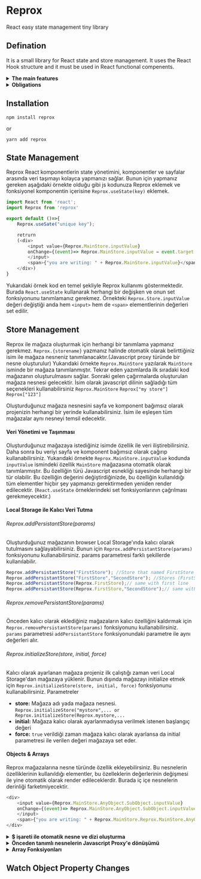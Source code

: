 # Reprox
React easy state management tiny library

## Defination

It is a small library for React state and store management. It uses the React Hook structure and it must be used in React functional compenents. 

<details>
<summary><strong>The main features</strong></summary>

* State management for functional components
* Easy data transfer between components and pages
* Two way binding *
* Watching changes on objects and arrays
* Binding objects

</details>

<details>
<summary><strong>Obligations</strong></summary>

* React version must be minimum 16.8.0 
* Functional compenent has to be used for state management
* Browser must support javascript proxies

</details>

## Installation
`npm install reprox`

or  

`yarn add reprox`

## State Management

Reprox React komponentlerin state yönetimini, komponentler ve sayfalar arasında veri taşımayı kolayca yapmanızı sağlar. Bunun için yapmanız gereken aşağıdaki örnekte olduğu gibi js kodunuza Reprox eklemek ve fonksiyonel komponentin içerisine `Reprox.useState(key)` eklemek.

```javascript
import React from 'react';
import Reprox from 'reprox'

export default ()=>{
    Reprox.useSate("unique key");

    retrurn
    (<div>
        <input value={Reprox.MainStore.inputValue} 
        onChange={(event)=> Reprox.MainStore.inputValue = event.target.value}>
        </input>
        <span>{"you are writing: " + Reprox.MainStore.inputValue}</span>
    </div>)
}
```

Yukarıdaki örnek kod en temel şekliyle Reprox kullanımı göstermektedir. Burada `React.useState` kullanarak herhangi bir değişken ve onun set fonksiyonunu tanımlamanız gerekmez. Örnekteki `Reprox.Store.inputValue` değeri değiştiği anda hem `<input>` hem de `<span>` elementlerinin değerleri set edilir. 

## Store Management

Reprox ile mağaza oluşturmak için herhangi bir tanımlama yapmanız gerekmez. `Reprox.{storename}` yazmanız halinde otomatik olarak belirttiğiniz isim ile mağaza nesneniz tanımlanacaktır.(Javascript proxy türünde bir nesne oluşturulur) Yukarıdaki örnekte `Reprox.MainStore` yazılarak `MainStore` isminde bir mağaza tanımlanmıştır. Tekrar eden yazımlarda ilk sıradaki kod mağazanın oluşturulmasını sağlar. Sonraki gelen çağırmalarda oluşturulan mağaza nesnesi gelecektir. İsim olarak javascript dilinin sağladığı tüm seçenekleri kullanabilirsiniz
`Reprox.MainStore`
`Reprox["my store"]`
`Reprox["123"]`

Oluşturduğunuz mağaza nesnesini sayfa ve komponent bağımsız olarak projenizin herhangi bir yerinde kullanabilirsiniz. İsim ile eşleşen tüm mağazalar aynı nesneyi temsil edecektir.

#### Veri Yönetimi ve Taşınması
Oluşturduğunuz mağazaya istediğiniz isimde özellik ile veri iliştirebilirsiniz. Daha sonra bu veriyi sayfa ve komponent bağımsız olarak çağırıp kullanabilirsiniz. Yukarıdaki örnekte `Reprox.MainStore.inputValue` kodunda `inputValue` ismindeki özellik `MainStore` mağazasına otomatik olarak tanımlanmıştır. Bu özelliğin türü Javascript esnekliği sayesinde herhangi bir tür olabilir. Bu özelliğin değerini değiştirdiğinizde, bu özelliğin kullanıldığı tüm elementler hiçbir şey yapmanızı gerektirmeden yeniden render edilecektir. (`React.useState` örneklerindeki set fonksiyonlarının çağrılması gerekmeyecektir.)

#### Local Storage ile Kalıcı Veri Tutma
###### Reprox.addPersistantStore(params)
Oluşturduğunuz mağazanın browser Local Storage'ında kalıcı olarak tutulmasını sağlayabilirsiniz. Bunun için `Reprox.addPersistantStore(params)` fonksiyonunu kullanabilirsiniz. params parametresi farklı şekillerde kullanılabilir.

```javascript
Reprox.addPersistantStore("FirstStore"); //Store that named FirstStore adding to local storage 
Reprox.addPersistantStore("FirstStore","SecondStore"); //Stores (FirstStore and SecondStore) adding to local storage
Reprox.addPersistantStore(Reprox.FirstStore);// same with first line
Reprox.addPersistantStore(Reprox.FirstStore,"SecondStore");// same with second line
````

###### Reprox.removePersistantStore(params)
Önceden kalıcı olarak eklediğiniz mağazaların kalıcı özelliğini kaldırmak için `Reprox.removePersistantStore(params)` fonksiyonunu kullanabilirsiniz. `params` parametresi  `addPersistantStore` fonksiyonundaki parametre ile aynı değerleri alır.

###### Reprox.initializeStore(store, initial, force)
Kalıcı olarak ayarlanan mağaza projeniz ilk çalıştığı zaman veri Local Storage'dan mağazaya yüklenir. Bunun dışında mağazayı initialize etmek için `Reprox.initializeStore(store, initial, force)` fonksiyonunu kullanabilirsiniz. Parametreler
* **store:** Mağaza adı yada mağaza nesnesi. `Reprox.initializeStore("mystore",... or Reprox.initializeStore(Reprox.mystore,...`
* **initial:**  Mağaza kalıcı olarak ayarlanmadıysa verilmek istenen başlangıç değeri
* **force:** `true` verildiği zaman mağaza kalıcı olarak ayarlansa da initial parametresi ile verilen değeri mağazaya set eder.

#### Objects & Arrays
Reprox mağazalarına nesne türünde özellik ekleyebilirsiniz. Bu nesnelerin özelliklerinin kullanıldığı elementler, bu özelleklerin değerlerinin değişmesi ile yine otomatik olarak render edileceklerdir. Burada iç içe nesnelerin derinliği farketmiyecektir. 
```javascript
<div>
    <input value={Reprox.MainStore.AnyObject.SubObject.inputValue} 
    onChange={(event)=> Reprox.MainStore.AnyObject.SubObject.inputValue = event.target.value}>
    </input>
    <span>{"you are writing: " + Reprox.MainStore.Reprox.MainStore.AnyObject.SubObject.inputValue}</span>
</div>
```    

<details>
<summary><strong>$ işareti ile otomatik nesne ve dizi oluşturma</strong></summary>

`Reprox.MainStore.AnyObject.SubObject` bu örnekte `AnyObject` özelliği tanımlanmadıysa bu kod hata dönecektir. Javascript bunun için `?` işareti ile hatasız ilerlemeyi sağlamaktadır. (`Reprox.MainStore.AnyObject?.SubObject`). Ancak `AnyObject` özelliğinin her zaman bir nesne dönmesini istiyorsanız Reprox size bir kolaylık sağlayacaktır. Mağazanızda ya da alt nesnelerde kesin tanımlı olmasını istediğiniz özelliklerin sonuna `$` işareti ekleyerek bunu sağlayabilirsiniz. 
```javascript
<div>
    <input value={Reprox.MainStore.AnyObject$.SubObject$.inputValue} 
    onChange={(event)=> Reprox.MainStore.AnyObject$.SubObject$.inputValue = event.target.value}>
    </input>
    <span>{"you are writing: " + Reprox.MainStore.Reprox.MainStore.AnyObject$.SubObject$.inputValue}</span>
</div>
``` 
Yukarıdaki kod parçasında `Reprox.MainStore.AnyObject$` ilk çağrıldığı yerde eğer daha önce MainStore mağazasının altında `AnyObject` isminde bir özellik tanımlanmadıysa otomatik olarak `AnyObject` özelliğine nesne oluşturulup atanacaktır. Böylece mağazanızdaki nesnelerin tanımlanması ile uğraşmanız gerekmeyecektir. Yine bu örnekte `AnyObject` nesnesi altındaki `SubObject` sonuna eklenen `$` işareti ile onun da tanımlanmasını kontrol etmeniz gerekmiyectir. Kod sırasına göre ilk çağrılacak yere `$` eklemeniz yetecektir. Sonraki `Reprox.MainStore.AnyObject` çağırmalarınzda `$` eklemesiniz de olur. 

Otomatik nesne oluşturmak için `$` kullanabileceğiniz gibi otomtaik array oluşturmak için `$$` kullanabilirsiniz.

```javascript
<div>
    <input value={Reprox.MainStore.AnyObject$.SubObject$.inputValue} 
    onChange={(event)=> Reprox.MainStore.AnyObject.SubObject.inputValue = event.target.value}>
    </input>
    <button onClick={()=>Reprox.MainStore.AnyArray.add({name:Reprox.MainStore.AnyObject.SubObject.inputValue})}>
    <ul>
    {Reprox.MainStore.AnyArray$$.map(e=> <li>{e.name}</li>)}
    </ul>
</div>
``` 
</details>


<details>
<summary><strong>Önceden tanımlı nesnelerin Javascript Proxy'e dönüşümü</strong></summary>

Reprox özelliklerinin kullanılabilmesi için Javascript Proxy yapısının kullanılması gerekmektedir. Bu yüzden Reprox ile oluşturulan yada Reprox mağazalarının özelliklerine atanan tüm nesneler otomatik olarak Javascript Proxy nesnesine dönüştürülür. Bu durum yazım sırasında önceden tanımlı nesne değişkenlerinin kullanımda dikkat edilmesini gerektirir
```javascript
var personInfo = {
    name: "name",
    surname: "surname",
    age: new Date()
}

Reprox.AccountStore.PersonInfo = personInfo;
//Reprox.AccountStore.PersonInfo is proxy of personInfo object

var isEqual = Reprox.AccountStore.PersonInfo == personInfo; // false

export default ()=>{
    Reprox.useState("sample5");
    return(
        <div>
            <div>{/*use local variable*/}
                <span>{personInfo.name}</span>
                <span>{personInfo.surname}</span>
                <span>{personInfo.age.toLocaleDateString()}</span>
            </div>
            <div>{/*use local variable*/}
                <span>{Reprox.AccountStore.PersonInfo.name}</span>
                <span>{Reprox.AccountStore.PersonInfo.surname}</span>
                <span>{Reprox.AccountStore.PersonInfo.age.toLocaleDateString()}</span>
            </div>
        </div>
    )
}
```
Yukarıdaki örnekte `personInfo` değişkeni özelliği atandığı halde `Reprox.AccountStore.PersonInfo` ile aynı olmayacaktır. Bu örneğe göre aşağıdaki durumlar oluşacaktır:
```javascript
personInfo.name = "new name"; //nothing will happen
Reprox.AccountStore.PersonInfo.name = "new name"; //the second div will change, React hooks render process call export function and proxy object changes personInfo object property. So the first div will change too. But when divs are in different pages this will not happen.
```
Bu durumdan dolayı elementler ile kullanılacak ve değişme ihtimali olan tüm nesneler Reprox ile kullanılmalıdır.

Buna daha detaylı bir örnek:
```javascript
var personInfo = {
    name: "name",
    surname: "surname",
    age: new Date(),
    address:{
        city:"city",
        street:"street",
        zipcode:123,
        phones:[
            {type:"gsm",number:"123456789"},
            {type:"work",number:"123456789"}
        ]        
    }
}

Reprox.AccountStore.PersonInfo = personInfo;
/* After this assign the object will be like this
Reprox.AccountStore.PersonInfo = proxy({
    name: "name",
    surname: "surname",
    age: new Date(),
    address: proxy({
        city:"city",
        street:"street",
        zipcode:123,
        phones:[
            proxy({type:"gsm",number:"123456789"}),
            proxy({type:"work",number:"123456789"})
        ]        
    })
})
*/
```
Bu örnekte görüleceği üzere object Reprox mağazasındaki herhangi bir özelliğe atandığında kendisi ve tüm alt nesne özellikleri otomatik olarak proxy nesnesine dönüştürülür. Yine dizi içindeki objeler de proxy nesnesine dönüştürülür. Kod geliştirilirken bu durumun dikkate alınması gerekecektir. 

</details>

<details>
<summary><strong>Array Fonksiyonları</strong></summary>

Dizilerde ekleme,çıkartma gibi değişiklikleri yakalayabilmek için Reprox Javascript Array prototipini genişletmiştir. Bunun için yeni fonksiyonlar eklenmiştir. Bu fonksiyonları herhangi bir dizide kullanabilirsiniz.

**add(item, nofire):** Diziye item eklemek için kullanılır. `nofire` parametresi "watch" ve "bind" eventlerinin tetiklenmemesi true gönderilebilir. 
**addMany(items, nofire):** Diziye birden fazla item eklemek için kullanılır. items parametresi dizi olabileceği gibi tek bir item da olabilir.
**remove(item, nofire):** Diziden item silmek için kullanılır.
**removeAt(index, nofire):** Diziden index parametresi ile belirtilen indeksteki elemanın silinmesini sağlar.
**removeMany(itemsOrFunc, nofire):** Diziden birden fazla elemanın silinmesini sağlar. itemsOrFunc tek eleman, dizi, yada koşul fonksiyonu olabilir.
**clear(nofire):** Dizideki tüm elemanların silinmesini sağlar.
**equalize(source):** Diziyi source paramatresinde verilen diziye göre eşitler.

</details>

## Watch Object Property Changes

